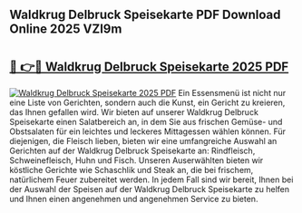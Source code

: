 ## Waldkrug Delbruck Speisekarte PDF Download Online 2025 VZI9m

# <h2><a href="http://gc7gbo4.nevu.top/?p=Waldkrug+Delbruck+Speisekarte">🔗 👉🔴 Waldkrug Delbruck Speisekarte 2025 PDF</a></h2>

[![Waldkrug Delbruck Speisekarte 2025 PDF](https://i.imgur.com/dBaPXMq.png)](http://gc7gbo4.nevu.top/?p=Waldkrug+Delbruck+Speisekarte)
Ein Essensmenü ist nicht nur eine Liste von Gerichten, sondern auch die Kunst, ein Gericht zu kreieren, das Ihnen gefallen wird. Wir bieten auf unserer Waldkrug Delbruck Speisekarte einen Salatbereich an, in dem Sie aus frischen Gemüse- und Obstsalaten für ein leichtes und leckeres Mittagessen wählen können. Für diejenigen, die Fleisch lieben, bieten wir eine umfangreiche Auswahl an Gerichten auf der Waldkrug Delbruck Speisekarte an: Rindfleisch, Schweinefleisch, Huhn und Fisch. Unseren Auserwählten bieten wir köstliche Gerichte wie Schaschlik und Steak an, die bei frischem, natürlichem Feuer zubereitet werden. In jedem Fall sind wir bereit, Ihnen bei der Auswahl der Speisen auf der Waldkrug Delbruck Speisekarte zu helfen und Ihnen einen angenehmen und angenehmen Service zu bieten.
